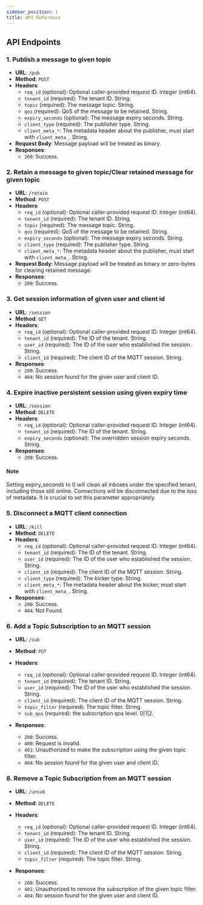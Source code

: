 ```yaml
---
sidebar_position: 1 
title: API Reference
---
```


## API Endpoints

### 1. Publish a message to given topic

- **URL**: `/pub`
- **Method**: `POST`
- **Headers**:
    - `req_id` (optional): Optional caller-provided request ID. Integer (int64).
    - `tenant_id` (required): The tenant ID. String.
    - `topic` (required): The message topic. String.
    - `qos` (required): QoS of the message to be retained. String.
    - `expiry_seconds` (optional): The message expiry seconds. String.
    - `client_type` (required): The publisher type. String.
    - `client_meta_*`: The metadata header about the publisher, must start with `client_meta_`. String.
- **Request Body**: Message payload will be treated as binary.
- **Responses**:
    - `200`: Success.

### 2. Retain a message to given topic/Clear retained message for given topic

- **URL**: `/retain`
- **Method**: `POST`
- **Headers**:
    - `req_id` (optional): Optional caller-provided request ID. Integer (int64).
    - `tenant_id` (required): The tenant ID. String.
    - `topic` (required): The message topic. String.
    - `qos` (required): QoS of the message to be retained. String.
    - `expiry_seconds` (optional): The message expiry seconds. String.
    - `client_type` (required): The publisher type. String.
    - `client_meta_*`: The metadata header about the publisher, must start with `client_meta_`. String.
- **Request Body**: Message payload will be treated as binary or zero-bytes for clearing retained message.
- **Responses**:
    - `200`: Success.

### 3. Get session information of given user and client id

- **URL**: `/session`
- **Method**: `GET`
- **Headers**:
    - `req_id` (optional): Optional caller-provided request ID. Integer (int64).
    - `tenant_id` (required): The ID of the tenant. String.
    - `user_id` (required): The ID of the user who established the session. String.
    - `client_id` (required): The client ID of the MQTT session. String.
- **Responses**:
    - `200`: Success.
    - `404`: No session found for the given user and client ID.

### 4. Expire inactive persistent session using given expiry time

- **URL**: `/session`
- **Method**: `DELETE`
- **Headers**:
    - `req_id` (optional): Optional caller-provided request ID. Integer (int64).
    - `tenant_id` (required): The ID of the tenant. String.
    - `expiry_seconds` (optional): The overridden session expiry seconds. String.
- **Responses**:
    - `200`: Success.
#### Note
Setting expiry_seconds to 0 will clean all inboxes under the specified tenant, including those still
online. Connections will be disconnected due to the loss of metadata. It is crucial to set this parameter appropriately.

### 5. Disconnect a MQTT client connection

- **URL**: `/kill`
- **Method**: `DELETE`
- **Headers**:
    - `req_id` (optional): Optional caller-provided request ID. Integer (int64).
    - `tenant_id` (required): The ID of the tenant. String.
    - `user_id` (required): The ID of the user who established the session. String.
    - `client_id` (required): The client ID of the MQTT session. String.
    - `client_type` (required): The kicker type. String.
    - `client_meta_*`: The metadata header about the kicker, must start with `client_meta_`. String.
- **Responses**:
    - `200`: Success.
    - `404`: Not Found.

### 6. Add a Topic Subscription to an MQTT session

- **URL**: `/sub`
- **Method**: `PUT`
- **Headers**:
    - `req_id` (optional): Optional caller-provided request ID. Integer (int64).
    - `tenant_id` (required): The tenant ID. String.
    - `user_id` (required): The ID of the user who established the session. String.
    - `client_id` (required): The client ID of the MQTT session. String.
    - `topic_filter` (required): The topic filter. String.
    - `sub_qos` (required): the subscription qos level. 0|1|2.

- **Responses**:
    - `200`: Success.
    - `400`: Request is invalid.
    - `401`: Unauthorized to make the subscription using the given topic filter.
    - `404`: No session found for the given user and client ID.

### 8. Remove a Topic Subscription from an MQTT session

- **URL**: `/unsub`
- **Method**: `DELETE`
- **Headers**:
    - `req_id` (optional): Optional caller-provided request ID. Integer (int64).
    - `tenant_id` (required): The tenant ID. String.
    - `user_id` (required): The ID of the user who established the session. String.
    - `client_id` (required): The client ID of the MQTT session. String.
    - `topic_filter` (required): The topic filter. String.

- **Responses**:
    - `200`: Success.
    - `401`: Unauthorized to remove the subscription of the given topic filter.
    - `404`: No session found for the given user and client ID.